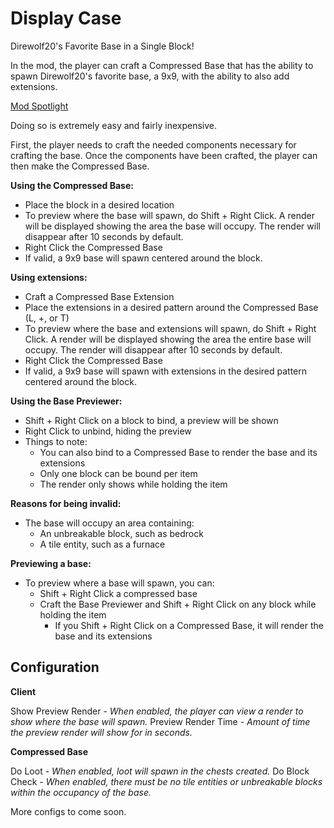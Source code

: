
# Display Case

Direwolf20's Favorite Base in a Single Block!

In the mod, the player can craft a Compressed Base that has the ability to spawn Direwolf20's favorite base, a 9x9, with the ability to also add extensions.

[Mod Spotlight](https://www.youtube.com/watch?v=Gg2ijbG4R_Y)

Doing so is extremely easy and fairly inexpensive.

First, the player needs to craft the needed components necessary for crafting the base. Once the components have been crafted, the player can then make the Compressed Base.

**Using the Compressed Base:**

- Place the block in a desired location
- To preview where the base will spawn, do Shift + Right Click. A render will be displayed showing the area the base will occupy. The render will disappear after 10 seconds by default.
- Right Click the Compressed Base
- If valid, a 9x9 base will spawn centered around the block.

**Using extensions:**

- Craft a Compressed Base Extension
- Place the extensions in a desired pattern around the Compressed Base (L, +, or T)
- To preview where the base and extensions will spawn, do Shift + Right Click. A render will be displayed showing the area the entire base will occupy. The render will disappear after 10 seconds by default.
- Right Click the Compressed Base
- If valid, a 9x9 base will spawn with extensions in the desired pattern centered around the block.

**Using the Base Previewer:**

- Shift + Right Click on a block to bind, a preview will be shown
- Right Click to unbind, hiding the preview
- Things to note:
  - You can also bind to a Compressed Base to render the base and its extensions
  - Only one block can be bound per item
  - The render only shows while holding the item

**Reasons for being invalid:**

- The base will occupy an area containing:
  - An unbreakable block, such as bedrock
  - A tile entity, such as a furnace

**Previewing a base:**

- To preview where a base will spawn, you can:
  - Shift + Right Click a compressed base
  - Craft the Base Previewer and Shift + Right Click on any block while holding the item
    - If you Shift + Right Click on a Compressed Base, it will render the base and its extensions

 

## Configuration

**Client**

Show Preview Render - *When enabled, the player can view a render to show where the base will spawn.*
Preview Render Time - *Amount of time the preview render will show for in seconds.*


**Compressed Base**

Do Loot - *When enabled, loot will spawn in the chests created.*
Do Block Check - *When enabled, there must be no tile entities or unbreakable blocks within the occupancy of the base.*

More configs to come soon.
